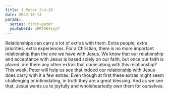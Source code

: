 ```yaml
---
title: 1 Peter 2:4-10
date: 2024-10-13
params:
  series: first-peter
  youtubeId: uPRfQ64xzyY
---
```


Relationships can carry a lot of extras with them. Extra people, extra priorities, extra experiences. For a Christian, there is no more important relationship than the one we have with Jesus. We know that our relationship and acceptance with Jesus is based solely on our faith, but once our faith is placed, are there any other extras that come along with this relationship? This week, Peter will help us see that indeed our relationship with Jesus does carry with it a few extras. Even though at first these extras might seem challenging or intimidating, in truth they are a great blessing. And as we see that, Jesus wants us to joyfully and wholeheartedly own them for ourselves.

